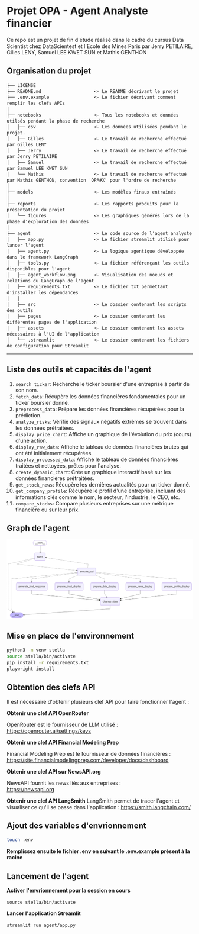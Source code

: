 Projet OPA - Agent Analyste financier
==============================

Ce repo est un projet de fin d'étude réalisé dans le cadre du cursus Data Scientist chez DataScientest et l'Ecole des Mines Paris par Jerry PETILAIRE, Gilles LENY, Samuel LEE KWET SUN et Mathis GENTHON

Organisation du projet
------------

    ├── LICENSE
    ├── README.md                    <- Le README décrivant le projet
    ├── .env.example                 <- Le fichier décrivant comment remplir les clefs APIs
    │
    ├── notebooks                    <- Tous les notebooks et données utilsés pendant la phase de recherche
    │   ├── csv                      <- Les données utilisées pendant le projet.
    │   ├── Gilles                   <- Le travail de recherche effectué par Gilles LENY
    │   ├── Jerry                    <- Le travail de recherche effectué par Jerry PETILAIRE
    │   ├── Samuel                   <- Le travail de recherche effectué par Samuel LEE KWET SUN
    │   └── Mathis                   <- Le travail de recherche effectué par Mathis GENTHON, convention 'OPA#X' pour l'ordre de recherche
    │
    ├── models                       <- Les modèles finaux entraînés
    │
    ├── reports                      <- Les rapports produits pour la présentation du projet
    │   └── figures                  <- Les graphiques générés lors de la phase d'exploration des données
    │
    ├── agent                        <- Le code source de l'agent analyste 
    │   ├── app.py                   <- Le fichier streamlit utilisé pour lancer l'agent 
    │   ├── agent.py                 <- La logique agentique dévéloppée dans le framework LangGraph
    │   ├── tools.py                 <- La fichier référençant les outils disponibles pour l'agent 
    │   ├── agent_workflow.png       <- Visualisation des noeuds et relations du LangGraph de l'agent
    │   ├── requirements.txt         <- Le fichier txt permettant d'installer les dépendances
    │   │
    │   ├── src                      <- Le dossier contenant les scripts des outils
    │   ├── pages                    <- Le dossier contenant les différentes pages de l'application 
    │   ├── assets                   <- Le dossier contenant les assets nécessaires à l'UI de l'application 
    │   └── .streamlit               <- Le dossier contenant les fichiers de configuration pour Streamlit

    
--------

Liste des outils et capacités de l'agent
------------
1. `search_ticker`: Recherche le ticker boursier d'une entreprise à partir de son nom.
2. `fetch_data`: Récupère les données financières fondamentales pour un ticker boursier donné.
3. `preprocess_data`: Prépare les données financières récupérées pour la prédiction.
4. `analyze_risks`: Vérifie des signaux négatifs extrêmes se trouvent dans les données prétraitées.
5. `display_price_chart`: Affiche un graphique de l'évolution du prix (cours) d'une action. 
6. `display_raw_data`: Affiche le tableau de données financières brutes qui ont été initialement récupérées.
7. `display_processed_data`: Affiche le tableau de données financières traitées et nettoyées, prêtes pour l'analyse.
8. `create_dynamic_chart`: Crée un graphique interactif basé sur les données financières prétraitées.
9. `get_stock_news`: Récupère les dernières actualités pour un ticker donné.
10. `get_company_profile`: Récupère le profil d'une entreprise, incluant des informations clés comme le nom, le secteur, l'industrie, le CEO, etc.
11. `compare_stocks`: Compare plusieurs entreprises sur une métrique financière ou sur leur prix.
  
Graph de l'agent
------------
![Graph de l'agent](agent_workflow.png)
  

Mise en place de l'environnement 
------------
  
```bash
python3 -m venv stella
source stella/bin/activate
pip install -r requirements.txt
playwright install
```
  

Obtention des clefs API
------------
  
Il est nécessaire d'obtenir plusieurs clef API pour faire fonctionner l'agent :
  
**Obtenir une clef API OpenRouter**
  
OpenRouter est le fournisseur de LLM utilisé :  
https://openrouter.ai/settings/keys
  
**Obtenir une clef API Financial Modeling Prep**
  
Financial Modeling Prep est le fournisseur de données financières :  
https://site.financialmodelingprep.com/developer/docs/dashboard

**Obtenir une clef API sur NewsAPI.org**
  
NewsAPI fournit les news liés aux entreprises :  
https://newsapi.org
  
**Obtenir une clef API LangSmith**
LangSmith permet de tracer l'agent et visualiser ce qu'il se passe dans l'application : 
https://smith.langchain.com/
  
Ajout des variables d'envrionnement 
------------

```bash
touch .env
```

**Remplissez ensuite le fichier .env en suivant le .env.example présent à la racine**

Lancement de l'agent
------------
  
**Activer l'envrionnement pour la session en cours**
  
```source stella/bin/activate```

**Lancer l'application Streamlit**
  
```streamlit run agent/app.py```


